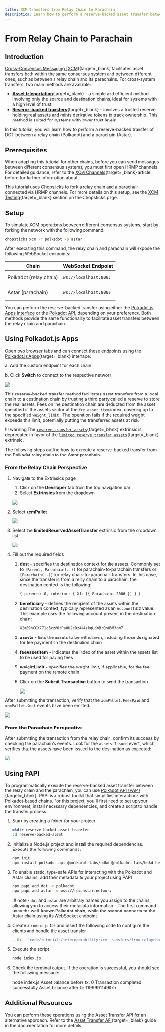```yaml
---
title: XCM Transfers from Relay Chain to Parachain
description: Learn how to perform a reserve-backed asset transfer between a relay chain and a parachain using XCM for cross-chain interoperability.
---
```


# From Relay Chain to Parachain

## Introduction

[Cross-Consensus Messaging (XCM)](/develop/interoperability/intro-to-xcm/){target=\_blank} facilitates asset transfers both within the same consensus system and between different ones, such as between a relay chain and its parachains. For cross-system transfers, two main methods are available:

- [**Asset teleportation**](https://paritytech.github.io/xcm-docs/journey/transfers/teleports.html){target=\_blank} - a simple and efficient method involving only the source and destination chains, ideal for systems with a high level of trust
- [**Reserve-backed transfers**](https://paritytech.github.io/xcm-docs/journey/transfers/reserve.html){target=\_blank} - involves a trusted reserve holding real assets and mints derivative tokens to track ownership. This method is suited for systems with lower trust levels

In this tutorial, you will learn how to perform a reserve-backed transfer of DOT between a relay chain (Polkadot) and a parachain (Astar).

## Prerequisites

When adapting this tutorial for other chains, before you can send messages between different consensus systems, you must first open HRMP channels. For detailed guidance, refer to the [XCM Channels](/develop/interoperability/xcm-channels/#xcm-channels){target=\_blank} article before for further information about.

This tutorial uses Chopsticks to fork a relay chain and a parachain connected via HRMP channels. For more details on this setup, see the [XCM Testing](/tutorials/polkadot-sdk/testing/fork-live-chains/#xcm-testing){target=\_blank} section on the Chopsticks page.

## Setup

To simulate XCM operations between different consensus systems, start by forking the network with the following command:

```bash
chopsticks xcm -r polkadot -p astar
```
After executing this command, the relay chain and parachain will expose the following WebSocket endpoints:

| Chain                  | WebSocket Endpoint                   |
|------------------------|--------------------------------------|
| Polkadot (relay chain) | <pre>```ws://localhost:8001```</pre> |
| Astar (parachain)      | <pre>```ws://localhost:8000```</pre> |

You can perform the reserve-backed transfer using either the [Polkadot.js Apps interface](#using-polkadotjs-apps) or the [Polkadot API](#using-papi), depending on your preference. Both methods provide the same functionality to facilitate asset transfers between the relay chain and parachain.

## Using Polkadot.js Apps

Open two browser tabs and can connect these endpoints using the [Polkadot.js Apps](https://polkadot.js.org/apps/){target=\_blank} interface:

a. Add the custom endpoint for each chain

b. Click **Switch** to connect to the respective network

![](/images/tutorials/interoperability/xcm-transfers/from-relaychain-to-parachain/from-relaychain-to-parachain-01.webp)


This reserve-backed transfer method facilitates asset transfers from a local chain to a destination chain by trusting a third party called a reserve to store the real assets. Fees on the destination chain are deducted from the asset specified in the assets vector at the `fee_asset_item` index, covering up to the specified `weight_limit.` The operation fails if the required weight exceeds this limit, potentially putting the transferred assets at risk.

!!! warning
    The [`reserve_transfer_assets`](https://paritytech.github.io/polkadot-sdk/master/pallet_xcm/pallet/dispatchables/fn.reserve_transfer_assets.html){target=\_blank} extrinsic is deprecated in favor of the [`limited_reserve_transfer_assets`](https://paritytech.github.io/polkadot-sdk/master/pallet_xcm/pallet/dispatchables/fn.limited_reserve_transfer_assets.html){target=\_blank} extrinsic. 

The following steps outline how to execute a reserve-backed transfer from the Polkadot relay chain to the Astar parachain.

### From the Relay Chain Perspective

1. Navigate to the Extrinsics page
    1. Click on the **Developer** tab from the top navigation bar
    2. Select **Extrinsics** from the dropdown

    ![](/images/tutorials/interoperability/xcm-transfers/from-relaychain-to-parachain/from-relaychain-to-parachain-02.webp)

2. Select **xcmPallet**

    ![](/images/tutorials/interoperability/xcm-transfers/from-relaychain-to-parachain/from-relaychain-to-parachain-03.webp)

3. Select the **limitedReservedAssetTransfer** extrinsic from the dropdown list

    ![](/images/tutorials/interoperability/xcm-transfers/from-relaychain-to-parachain/from-relaychain-to-parachain-04.webp)

4. Fill out the required fields
    1. **dest** - specifies the destination context for the assets. Commonly set to `[Parent, Parachain(..)]` for parachain-to-parachain transfers or `[Parachain(..)]` for relay chain-to-parachain transfers. In this case, since the transfer is from a relay chain to a parachain, the destination context is the following:

        ```bash
        { parents: 0, interior: { X1: [{ Parachain: 2006 }] } }
        ```

    2. **beneficiary** - defines the recipient of the assets within the destination context, typically represented as an `AccountId32` value. This example uses the following account present in the destination chain:

        ```bash
        X2mE9hCGX771c3zzV6tPa8U2cDz4U4zkqUdmBrQn83M3cm7
        ```

    3. **assets** - lists the assets to be withdrawn, including those designated for fee payment on the destination chain
    4. **feeAssetItem** - indicates the index of the asset within the assets list to be used for paying fees
    5. **weightLimit** - specifies the weight limit, if applicable, for the fee payment on the remote chain
    6. Click on the **Submit Transaction** button to send the transaction

        ![](/images/tutorials/interoperability/xcm-transfers/from-relaychain-to-parachain/from-relaychain-to-parachain-05.webp)

After submitting the transaction, verify that the `xcmPallet.FeesPaid` and `xcmPallet.Sent` events have been emitted:

![](/images/tutorials/interoperability/xcm-transfers/from-relaychain-to-parachain/from-relaychain-to-parachain-06.webp)

### From the Parachain Perspective

After submitting the transaction from the relay chain, confirm its success by checking the parachain's events. Look for the `assets.Issued` event, which verifies that the assets have been issued to the destination as expected:

![](/images/tutorials/interoperability/xcm-transfers/from-relaychain-to-parachain/from-relaychain-to-parachain-07.webp)

## Using PAPI

To programmatically execute the reserve-backed asset transfer between the relay chain and the parachain, you can use [Polkadot API (PAPI)](/develop/toolkit/api-libraries/papi.md){target=\_blank}. PAPI is a robust toolkit that simplifies interactions with Polkadot-based chains. For this project, you'll first need to set up your environment, install necessary dependencies, and create a script to handle the transfer process.

1. Start by creating a folder for your project
   ```bash
   mkdir reserve-backed-asset-transfer
   cd reserve-backed-asset
   ```

2. Initialize a Node.js project and install the required dependencies. Execute the following commands:

    ```bash
    npm init
    npm install polkadot-api @polkadot-labs/hdkd @polkadot-labs/hdkd-helpers
    ```

3. To enable static, type-safe APIs for interacting with the Polkadot and Astar chains, add their metadata to your project using PAPI

    ```bash
    npx papi add dot -n polkadot
    npx papi add astar -w wss://rpc.astar.network
    ```

    !!! note 
        - `dot` and `astar` are arbitrary names you assign to the chains, allowing you to access their metadata information
        - The first command uses the well-known Polkadot chain, while the second connects to the Astar chain using its WebSocket endpoint

4. Create a `index.js` file and insert the following code to configure the clients and handle the asset transfer

    ```js
    --8<-- 'code/tutorials/interoperability/xcm-transfers/from-relaychain-to-parachain/reserve-backed-transfer.js'
    ```

4. Execute the script 

    ```bash 
    node index.js
    ```

5. Check the terminal output. If the operation is successful, you should see the following message:

    <div id="termynal" data-termynal>
    <span data-ty="input"><span class="file-path"></span>node index.js</span>
    <span data-ty> Asset balance before tx: 0</span>
    <span data-ty> Transaction completed successfully</span>
    <span data-ty> Asset balance after tx: 119999114907n</span>
    </div>

## Additional Resources

You can perform these operations using the Asset Transfer API for an alternative approach. Refer to the [Asset Transfer API](/develop/toolkit/interoperability/asset-transfer-api/){target=\_blank} guide in the documentation for more details.